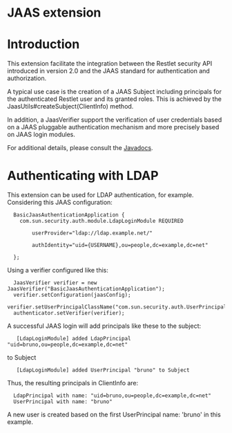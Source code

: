 JAAS extension
==============

Introduction
============

This extension facilitate the integration between the Restlet security
API introduced in version 2.0 and the JAAS standard for authentication
and authorization.

A typical use case is the creation of a JAAS Subject including
principals for the authenticated Restlet user and its granted roles.
This is achieved by the JaasUtils\#createSubject(ClientInfo) method.

In addition, a JaasVerifier support the verification of user credentials
based on a JAAS pluggable authentication mechanism and more precisely
based on JAAS login modules.

For additional details, please consult the
[Javadocs](http://restlet.org/learn/javadocs/2.0/jse/ext/org/restlet/ext/jaas/package-summary.html).

Authenticating with LDAP
========================

This extension can be used for LDAP authentication, for example.
Considering this JAAS configuration:

      BasicJaasAuthenticationApplication {
        com.sun.security.auth.module.LdapLoginModule REQUIRED

            userProvider="ldap://ldap.example.net/"

            authIdentity="uid={USERNAME},ou=people,dc=example,dc=net"

      };

Using a verifier configured like this:

      JaasVerifier verifier = new JaasVerifier("BasicJaasAuthenticationApplication");
      verifier.setConfiguration(jaasConfig);
      verifier.setUserPrincipalClassName("com.sun.security.auth.UserPrincipal");
      authenticator.setVerifier(verifier);

A successful JAAS login will add principals like these to the subject:

       [LdapLoginModule] added LdapPrincipal "uid=bruno,ou=people,dc=example,dc=net"

to Subject

       [LdapLoginModule] added UserPrincipal "bruno" to Subject

Thus, the resulting principals in ClientInfo are:

      LdapPrincipal with name: "uid=bruno,ou=people,dc=example,dc=net"
      UserPrincipal with name: "bruno"

A new user is created based on the first UserPrincipal name: 'bruno' in
this example.

